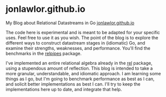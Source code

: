 jonlawlor.github.io
===================

My Blog about Relational Datastreams in Go [jonlawlor.github.io](http://jonlawlor.github.io)

The code here is experimental and is meant to be adapted for your specific uses.  Feel free to use it as you wish.  The point of the blog is to explore the different ways to construct datastream stages in (idiomatic) Go, and examine their strengths, weaknesses, and performance.  You'll find the benchmarks in the [relpipes](http://github.com/jonlawlor/relpipes) package.

I've implemented an entire relational algebra already in the [rel](http://github.com/jonlawlor/rel) package, using a stupendous amount of reflection.  This blog is intended to take a more granular, understandable, and idiomatic approach.  I am learning some things as I go, but I'm going to benchmark performance as best as I can, and solicit better implementations as best I can.  I'll try to keep the implementations here up to date, and integrate that help.
